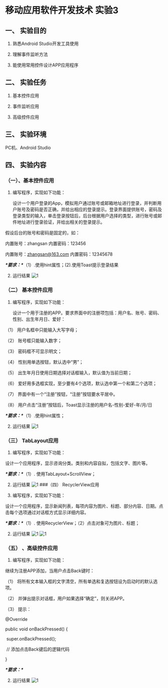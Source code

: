 # 移动应用软件开发技术 实验3

## 一、 实验目的

1. 熟悉Android Studio开发工具使用

2. 理解事件监听方法

3. 能使用常用控件设计APP应用程序

## 二、 实验任务

1. 基本控件应用

2. 事件监听应用

3. 高级控件应用

## 三、 实验环境

PC机、Android Studio

## 四、 实验内容

### （一）、基本控件应用 

1. 编写程序，实现如下功能：

   设计一个用户登录的App，模拟用户通过账号或邮箱地址进行登录，并判断用户账号及密码是否正确，并给出相应的登录提示。登录界面提供账号，密码及登录类型的输入，单击登录按钮后，后台根据用户选择的类型，进行账号或邮件地址进行登录验证，并给出相关的登录提示。

假设后台的账号和密码是固定的，如：

内置账号：zhangsan 内置密码：123456

内置账号：zhangsan@163.com 内置密码：12345678

 ***\*要求：\****（1）.使用hint属性；(2).使用Toast提示登录结果 

2. 运行结果
![1](introduce/1.png)

### （二） 基本控件应用 

1. 编写程序，实现如下功能：

   设计一个用于注册的APP。要求界面中的注册项包括：用户名、账号、密码、性别、出生年月日、爱好：

（1） 用户名框中只能输入大写字母；

（2） 账号框只能输入数字；

（3） 密码框不可显示明文；

（4） 性别用单选按钮，默认选中“男”；

（5） 出生年月日使用日期选择对话框输入，默认值为当前日期；

（6） 爱好用多选框实现，至少要有4个选项，默认选中第一个和第二个选项；

（7） 界面中有一个“注册”按钮，“注册”按钮要水平居中。

（8） 用户点击“注册”按钮后，Toast显示注册的用户名-性别-爱好-年/月/日

***\*要求：\****（1）.使用hint属性；

2. 运行结果
![1](introduce/2.png)
### （三） TabLayout应用 

1. 编写程序，实现如下功能：

设计一个应用程序，显示咨询分类。类别和内容自拟，包括文字、图片等。

***\*要求：\****（1）. 使用TabLayout+ScrollView； 

2. 运行结果
![1](introduce/3.png)
###（四） RecyclerView应用 

1. 编写程序，实现如下功能：

设计一个应用程序，显示新闻列表，每项内容为图片、标题、部分内容、日期。点击每个选项通过对话框方式显示详细内容。

***\*要求：\****（1）. 使用RecyclerView；（2）点击对象可为图片、标题； 

2. 运行结果
![1](introduce/4.png)
![1](introduce/4.1.png)
### （五） 、高级控件应用 

1. 编写程序，实现如下功能：

继续为注册APP添加，当用户点击Back键时：

（1） 将所有文本输入框的文字清空，所有单选和复选按钮设为启动时的默认选项。

（2） 并弹出提示对话框，用户如果选择“确定”，则关闭APP。

（3） 提示：

@Override

  public void onBackPressed() {

​    super.onBackPressed();

​    // 添加点击Back键后的逻辑代码

  }

***\*要求：\**** 

2. 运行结果
![1](introduce/5.png)